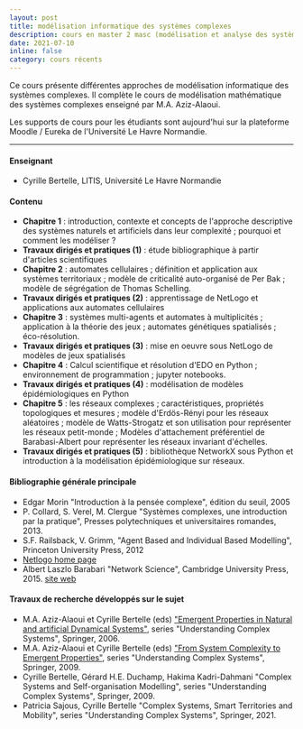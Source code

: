 ```yaml
---
layout: post
title: modélisation informatique des systèmes complexes
description: cours en master 2 masc (modélisation et analyse des systèmes complexes) UFRST Université Le Havre Normandie
date: 2021-07-10
inline: false
category: cours récents
---
```


Ce cours présente différentes approches de modélisation informatique des systèmes complexes. Il complète le cours de modélisation mathématique des systèmes complexes enseigné par M.A. Aziz-Alaoui.

Les supports de cours pour les étudiants sont aujourd'hui sur la plateforme Moodle / Eureka de l'Université Le Havre Normandie.

***

#### Enseignant
* Cyrille Bertelle, LITIS, Université Le Havre Normandie

#### Contenu
* **Chapitre 1** : introduction, contexte et concepts de l'approche descriptive des systèmes naturels et artificiels dans leur complexité ; pourquoi et comment les modéliser ?
* **Travaux dirigés et pratiques (1)** : étude bibliographique à partir d'articles scientifiques
* **Chapitre 2** : automates cellulaires ; définition et application aux systèmes territoriaux ; modèle de criticalité auto-organisé de Per Bak ; modèle de ségrégation de Thomas Schelling.
* **Travaux dirigés et pratiques (2)** : apprentissage de NetLogo et applications aux automates cellulaires
* **Chapitre 3** : systèmes multi-agents et automates à multiplicités ; application à la théorie des jeux ; automates génétiques spatialisés ; éco-résolution.
* **Travaux dirigés et pratiques (3)** : mise en oeuvre sous NetLogo de modèles de jeux spatialisés
* **Chapitre 4** : Calcul scientifique et résolution d'EDO en Python ; environnement de programmation ; jupyter notebooks.
* **Travaux dirigés et pratiques (4)** : modélisation de modèles épidémiologiques en Python
* **Chapitre 5** : les réseaux complexes ; caractéristiques, propriétés topologiques et mesures ; modèle d'Erdös-Rényi pour les réseaux aléatoires ; modèle de Watts-Strogatz et son utilisation pour représenter les réseaux petit-monde ; Modèles d'attachement préférentiel de Barabasi-Albert pour représenter les réseaux invariant d'échelles.
* **Travaux dirigés et pratiques (5)** : bibliothèque NetworkX sous Python et introduction à la modélisation épidémiologique sur réseaux.

#### Bibliographie générale principale
* Edgar Morin "Introduction à la pensée complexe", édition du seuil, 2005
* P. Collard, S. Verel, M. Clergue "Systèmes complexes, une
introduction par la pratique", Presses polytechniques et
universitaires romandes, 2013.
* S.F. Railsback, V. Grimm, "Agent Based and Individual Based
Modelling", Princeton University Press, 2012
* [Netlogo home page](https://ccl.northwestern.edu/netlogo/)
* Albert Laszlo Barabari "Network Science", Cambridge University Press, 2015. [site web](http://networksciencebook.com/)

#### Travaux de recherche développés sur le sujet
* M.A. Aziz-Alaoui et Cyrille Bertelle (eds) ["Emergent Properties in Natural and artificial Dynamical Systems"](https://www.springer.com/gp/book/9783540348221), series "Understanding Complex Systems", Springer, 2006.
* M.A. Aziz-Alaoui et Cyrille Bertelle (eds) ["From System Complexity to Emergent Properties"](https://www.springer.com/gp/book/9783642021985), series "Understanding Complex Systems", Springer, 2009.
* Cyrille Bertelle, Gérard H.E. Duchamp, Hakima Kadri-Dahmani "Complex Systems and Self-organisation Modelling", series "Understanding Complex Systems", Springer, 2009.
* Patricia Sajous, Cyrille Bertelle "Complex Systems, Smart Territories and Mobility", series "Understanding Complex Systems", Springer, 2021.
